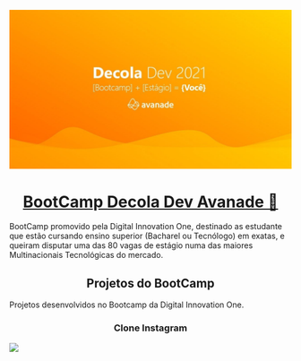 
![BootCamp Avanade](https://github.com/SuhMoraes/bootcampAvanade/blob/master/decola%20dev.jpg)

<h1 align="center">
  <a href="https://digitalinnovation.one/bootcamps/decola-dev-avanade-2021">BootCamp Decola Dev Avanade 🚀</a>
</h1>

<p>
 BootCamp promovido pela Digital Innovation One, destinado as estudante que estão cursando ensino superior (Bacharel ou Tecnólogo) em exatas, 
 e queiram disputar uma das 80 vagas de estágio numa das maiores Multinacionais Tecnológicas do mercado.
</p>

<h2 align="center">Projetos do BootCamp</h2>
<p> Projetos desenvolvidos no Bootcamp da Digital Innovation One.</p>

<h3 align="center">Clone Instagram</h3>
<img src="./img/Clone-instagram.png">


